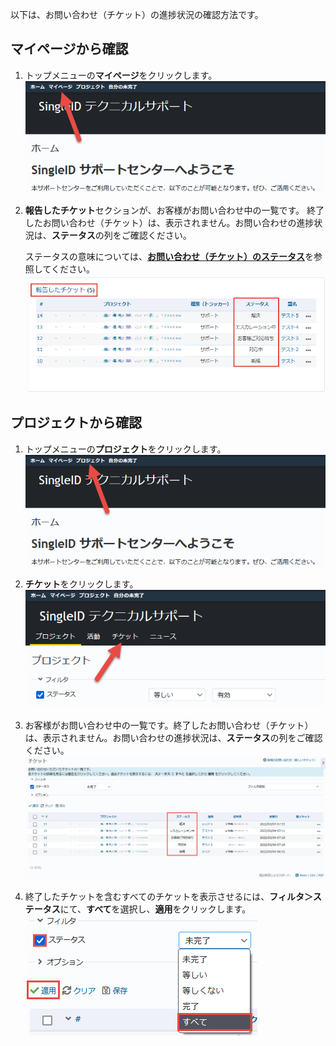 以下は、お問い合わせ（チケット）の進捗状況の確認方法です。

## マイページから確認

1. トップメニューの**マイページ**をクリックします。
    ![Screenshot](/images/clipboard-202203040630-ebxvo.png)

2. **報告したチケット**セクションが、お客様がお問い合わせ中の一覧です。
終了したお問い合わせ（チケット）は、表示されません。お問い合わせの進捗状況は、**ステータス**の列をご確認ください。

    ステータスの意味については、[**お問い合わせ（チケット）のステータス**](./status.md)を参照してください。
    ![Screenshot](/images/clipboard-202203040747-oxknv.png)

## プロジェクトから確認

1. トップメニューの**プロジェクト**をクリックします。
    ![Screenshot](/images/clipboard-202203040736-hks1x.png)

2. **チケット**をクリックします。
    ![Screenshot](/images/clipboard-202203040738-oithi.png)

3. お客様がお問い合わせ中の一覧です。終了したお問い合わせ（チケット）は、表示されません。お問い合わせの進捗状況は、**ステータス**の列をご確認ください。
    ![Screenshot](/images/clipboard-202203040740-enzps.png)

4. 終了したチケットを含むすべてのチケットを表示させるには、**フィルタ＞ステータス**にて、**すべて**を選択し、**適用**をクリックします。
    ![Screenshot](/images/clipboard-202203040745-dciuf.png)
